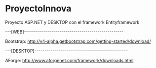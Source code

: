 # ProyectoInnova
Proyecto ASP.NET y DESKTOP con el framework Entityframework

---[WEB]--------------------------------------------------

Bootstrap:  http://v4-alpha.getbootstrap.com/getting-started/download/

---[DESKTOP]-----------------------------------------------

AForge:     http://www.aforgenet.com/framework/downloads.html
